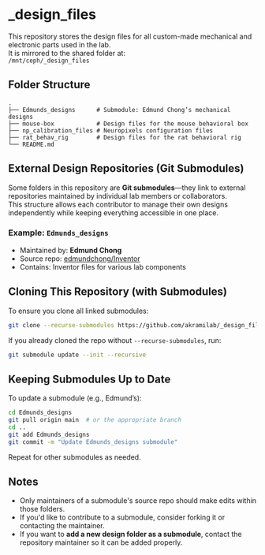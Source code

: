 # _design_files

This repository stores the design files for all custom-made mechanical and electronic parts used in the lab.  
It is mirrored to the shared folder at:  
`/mnt/ceph/_design_files`



## Folder Structure

```
.
├── Edmunds_designs      # Submodule: Edmund Chong’s mechanical designs
├── mouse-box            # Design files for the mouse behavioral box
├── np_calibration_files # Neuropixels configuration files
├── rat_behav_rig        # Design files for the rat behavioral rig
└── README.md
```


## External Design Repositories (Git Submodules)

Some folders in this repository are **Git submodules**—they link to external repositories maintained by individual lab members or collaborators.  
This structure allows each contributor to manage their own designs independently while keeping everything accessible in one place.

### Example: `Edmunds_designs`
- Maintained by: **Edmund Chong**
- Source repo: [edmundchong/Inventor](https://github.com/edmundchong/Inventor)
- Contains: Inventor files for various lab components


## Cloning This Repository (with Submodules)

To ensure you clone all linked submodules:

```bash
git clone --recurse-submodules https://github.com/akramilab/_design_files.git
````

If you already cloned the repo without `--recurse-submodules`, run:

```bash
git submodule update --init --recursive
```


## Keeping Submodules Up to Date

To update a submodule (e.g., Edmund’s):

```bash
cd Edmunds_designs
git pull origin main  # or the appropriate branch
cd ..
git add Edmunds_designs
git commit -m "Update Edmunds_designs submodule"
```

Repeat for other submodules as needed.


## Notes

* Only maintainers of a submodule's source repo should make edits within those folders.
* If you'd like to contribute to a submodule, consider forking it or contacting the maintainer.
* If you want to **add a new design folder as a submodule**, contact the repository maintainer so it can be added properly.
